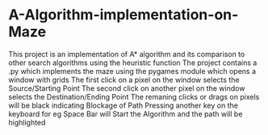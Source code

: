 # A-Algorithm-implementation-on-Maze
This project is an implementation of A* algorithm and its comparison to other search algorithms using the heuristic function
The project contains a .py which implements the maze using the pygames module which opens a window with grids 
The first click on a pixel on the window selects the Source/Starting Point
The second click on another pixel on the window selects the Destination/Ending Point
The remaning clicks or drags on pixels will be black indicating Blockage of Path
Pressing another key on the keyboard for eg Space Bar will Start the Algorithm and the path will be highlighted

